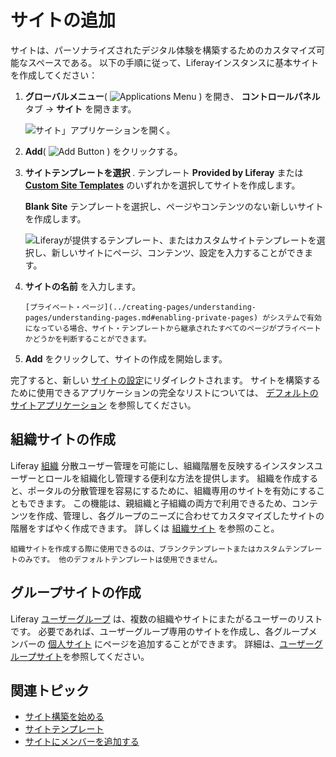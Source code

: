 # サイトの追加

サイトは、パーソナライズされたデジタル体験を構築するためのカスタマイズ可能なスペースである。 以下の手順に従って、Liferayインスタンスに基本サイトを作成してください：

1. **グローバルメニュー**( ![Applications Menu](../../images/icon-applications-menu.png) ) を開き、 **コントロールパネル** タブ &rarr; **サイト** を開きます。

    ![サイト」アプリケーションを開く。](./adding-a-site/images/01.png)

1. **Add**( ![Add Button](../../images/icon-add.png) ) をクリックする。

1. **サイトテンプレートを選択** . テンプレート **Provided by Liferay** または [**Custom Site Templates**](./site-templates.md) のいずれかを選択してサイトを作成します。

    **Blank Site** テンプレートを選択し、ページやコンテンツのない新しいサイトを作成します。

    ![Liferayが提供するテンプレート、またはカスタムサイトテンプレートを選択し、新しいサイトにページ、コンテンツ、設定を入力することができます。](./adding-a-site/images/02.png)

1. **サイトの名前** を入力します。

   ```{note}
   [プライベート・ページ](../creating-pages/understanding-pages/understanding-pages.md#enabling-private-pages) がシステムで有効になっている場合、サイト・テンプレートから継承されたすべてのページがプライベートかどうかを判断することができます。
   ```

1. **Add** をクリックして、サイトの作成を開始します。

完了すると、新しい [サイトの設定](../site-settings/site-settings-ui-reference.md)にリダイレクトされます。 サイトを構築するために使用できるアプリケーションの完全なリストについては、 [デフォルトのサイトアプリケーション](./default-site-applications.md) を参照してください。

## 組織サイトの作成

Liferay [組織](../../users-and-permissions/organizations/understanding-organizations.md) 分散ユーザー管理を可能にし、組織階層を反映するインスタンスユーザーとロールを組織化し管理する便利な方法を提供します。 組織を作成すると、ポータルの分散管理を容易にするために、組織専用のサイトを有効にすることもできます。 この機能は、親組織と子組織の両方で利用できるため、コンテンツを作成、管理し、各グループのニーズに合わせてカスタマイズしたサイトの階層をすばやく作成できます。 詳しくは [組織サイト](../../users-and-permissions/organizations/organization-sites.md) を参照のこと。

```{note}
組織サイトを作成する際に使用できるのは、ブランクテンプレートまたはカスタムテンプレートのみです。 他のデフォルトテンプレートは使用できません。
```

## グループサイトの作成

Liferay [ユーザーグループ](../../users-and-permissions/user-groups/creating-and-managing-user-groups.md) は、複数の組織やサイトにまたがるユーザーのリストです。 必要であれば、ユーザーグループ専用のサイトを作成し、各グループメンバーの [個人サイト](./personal-sites.md) にページを追加することができます。 詳細は、[ユーザーグループサイト](../../users-and-permissions/user-groups/user-group-sites.md)を参照してください。

## 関連トピック

* [サイト構築を始める](../getting-started-with-site-building.md)
* [サイトテンプレート](./site-templates.md)
* [サイトにメンバーを追加する](./site-membership/adding-members-to-sites.md)
